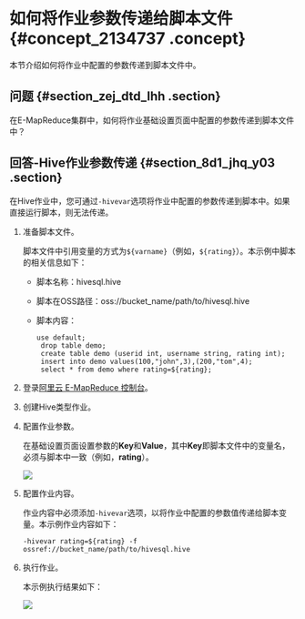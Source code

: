 # 如何将作业参数传递给脚本文件 {#concept_2134737 .concept}

本节介绍如何将作业中配置的参数传递到脚本文件中。

## 问题 {#section_zej_dtd_lhh .section}

在E-MapReduce集群中，如何将作业基础设置页面中配置的参数传递到脚本文件中？

## 回答-Hive作业参数传递 {#section_8d1_jhq_y03 .section}

在Hive作业中，您可通过`-hivevar`选项将作业中配置的参数传递到脚本中。如果直接运行脚本，则无法传递。

1.  准备脚本文件。

    脚本文件中引用变量的方式为`${varname}`（例如，`${rating}`）。本示例中脚本的相关信息如下：

    -   脚本名称：hivesql.hive
    -   脚本在OSS路径：oss://bucket\_name/path/to/hivesql.hive
    -   脚本内容：

        ``` {#codeblock_k32_mo5_0q6}
        use default;
         drop table demo;
         create table demo (userid int, username string, rating int);
         insert into demo values(100,"john",3),(200,"tom",4);
         select * from demo where rating=${rating};
        ```

2.  登录[阿里云 E-MapReduce 控制台](https://emr.console.aliyun.com/console)。
3.  创建Hive类型作业。
4.  配置作业参数。

    在基础设置页面设置参数的**Key**和**Value**，其中**Key**即脚本文件中的变量名，必须与脚本中一致（例如，**rating**）。

    ![](http://static-aliyun-doc.oss-cn-hangzhou.aliyuncs.com/assets/img/1695279/156827454060021_zh-CN.png)

5.  配置作业内容。

    作业内容中必须添加`-hivevar`选项，以将作业中配置的参数值传递给脚本变量。本示例作业内容如下：

    ``` {#codeblock_q8p_3er_clp}
    -hivevar rating=${rating} -f ossref://bucket_name/path/to/hivesql.hive
    ```

6.  执行作业。

    本示例执行结果如下：

    ![](http://static-aliyun-doc.oss-cn-hangzhou.aliyuncs.com/assets/img/1695279/156827454060123_zh-CN.png)



